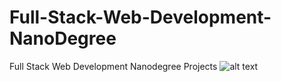 # Full-Stack-Web-Development-NanoDegree
Full Stack Web Development Nanodegree Projects
![alt text](https://raw.githubusercontent.com/deep6750/Full-Stack-Web-Development-NanoDegree/branch/path/to/nano.jpg)
